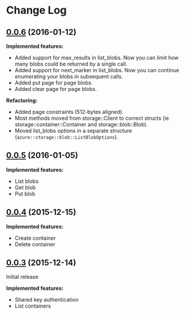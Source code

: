 # Change Log

## [0.0.6](https://github.com/MindFlavor/AzureSDKForRust/releases/tag/0.0.6) (2016-01-12)

**Implemented features:**
* Added support for max_results in list_blobs. Now you can limit how many blobs could be returned by a single call.
* Added support for next_marker in list_blobs. Now you can continue enumerating your blobs in subsequent calls.
* Added put page for page blobs.
* Added clear page for page blobs.

**Refactoring:**
* Added page constraints (512-bytes aligned).
* Most methods moved from storage::Client to correct structs (ie storage::container::Container and storage::blob::Blob).
* Moved list_blobs options in a separate structure (```azure::storage::blob::ListBlobOptions```).

## [0.0.5](https://github.com/MindFlavor/AzureSDKForRust/releases/tag/0.0.5) (2016-01-05)

**Implemented features:**
* List blobs
* Get blob
* Put blob

## [0.0.4](https://github.com/MindFlavor/AzureSDKForRust/releases/tag/0.0.4) (2015-12-15)

**Implemented features:**
* Create container
* Delete container

## [0.0.3](https://github.com/MindFlavor/AzureSDKForRust/releases/tag/0.0.3) (2015-12-14)

Initial release

**Implemented features:**
* Shared key authentication
* List containers
